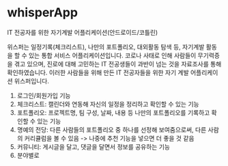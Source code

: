 # whisperApp
IT 전공자를 위한 자기계발 어플리케이션(안드로이드/코틀린)

위스퍼는 일정기록(체크리스트), 나만의 포트폴리오, 대외활동 탐색 등, 자기계발 활동을 할 수 있는 통합 서비스 어플리케이션입니다.
코로나 사태로 인해 사람들이 무기력증을 겪고 있으며, 진로에 대해 고민하는 IT 전공생들이 과반이 넘는 것을 자료조사를 통해 확인하였습니다.
이러한 사람들을 위해 만든 IT 전공자들을 위한 자기 계발 어플리케이션 위스퍼입니다.

1. 로그인/회원가입 기능
2. 체크리스트: 캘린더와 연동해 자신의 일정을 정리하고 확인할 수 있는 기능
3. 포트폴리오: 프로젝트명, 팀 구성, 날짜, 내용 등 나만의 포트폴리오를 기록하고 확인할 수 있는 기능
4. 명예의 전당: 다른 사람들의 포트폴리오 중 하나를 선정해 보여줌으로써, 다른 사람의 커리큘럼을 볼 수 있음
    -> 나중에 추천 기능을 넣으면 더 좋을 것 같음
5. 커뮤니티: 게시글을 달고, 댓글을 달면서 정보를 공유하는 기능
6. 분야별로

